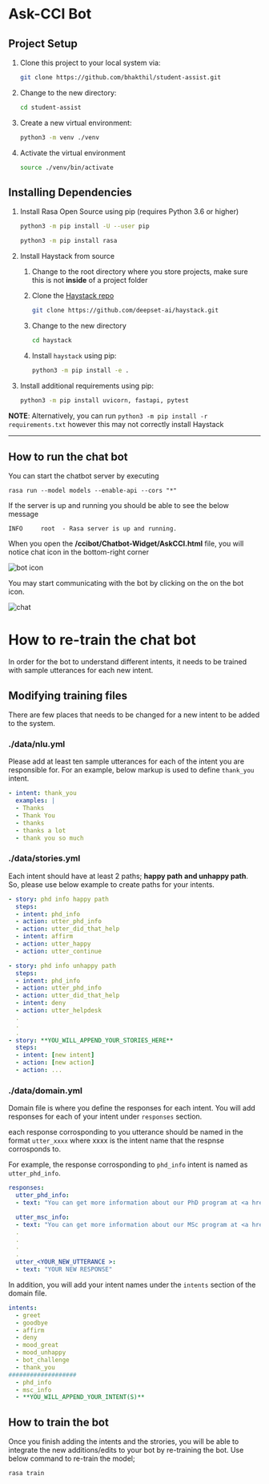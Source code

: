 # Ask-CCI Bot

## Project Setup

1. Clone this project to your local system via:

    ```bash
    git clone https://github.com/bhakthil/student-assist.git
    ```

2. Change to the new directory:

    ```bash
    cd student-assist
    ```

3. Create a new virtual environment:

    ```bash
    python3 -m venv ./venv
    ```

4. Activate the virtual environment

    ```bash
    source ./venv/bin/activate
    ```

## Installing Dependencies

1. Install Rasa Open Source using pip (requires Python 3.6 or higher)

    ```bash
    python3 -m pip install -U --user pip

    python3 -m pip install rasa
    ```

2. Install Haystack from source
   1. Change to the root directory where you store projects, make sure this is not **inside** of a project folder
   2. Clone the [Haystack repo](https://github.com/deepset-ai/haystack)

      ```bash
      git clone https://github.com/deepset-ai/haystack.git
      ```

   3. Change to the new directory

      ```bash
      cd haystack
      ```

   4. Install `haystack` using pip:

      ```bash
      python3 -m pip install -e .
      ```

3. Install additional requirements using pip:

    ```bash
    python3 -m pip install uvicorn, fastapi, pytest
    ```

**NOTE**: Alternatively, you can run `python3 -m pip install -r requirements.txt` however this may not correctly install Haystack

---

## How to run the chat bot

You can start the chatbot server by executing

  `rasa run --model models --enable-api --cors "*"`

If the server is up and running you should be able to see the below message

  `INFO     root  - Rasa server is up and running.`

When you open the **/ccibot/Chatbot-Widget/AskCCI.html** file, you will notice chat icon in the bottom-right corner

![bot icon](bot-icon.png)

You may start communicating with the bot by clicking on the on the bot icon.

![chat](chat-window.png)

# How to re-train the chat bot

In order for the bot to understand different intents, it needs to be trained with sample utterances for each new intent.

## Modifying training files
There are few places that needs to be changed for a new intent to be added to the system.

### ./data/nlu.yml

Please add at least ten sample utterances for each of the intent you are responsible for. For an example, below markup is used to define `thank_you` intent.

  ```yml
  - intent: thank_you
    examples: |
    - Thanks
    - Thank You
    - thanks
    - thanks a lot
    - thank you so much
  ```

### ./data/stories.yml

Each intent should have at least 2 paths; **happy path** **and unhappy path**. So, please use below example to create paths for your intents.

```yml
- story: phd info happy path
  steps:
  - intent: phd_info
  - action: utter_phd_info
  - action: utter_did_that_help
  - intent: affirm
  - action: utter_happy
  - action: utter_continue

- story: phd info unhappy path
  steps:
  - intent: phd_info
  - action: utter_phd_info
  - action: utter_did_that_help
  - intent: deny
  - action: utter_helpdesk
  .
  .
  .
- story: **YOU_WILL_APPEND_YOUR_STORIES_HERE**
  steps:
  - intent: [new intent]
  - action: [new action]
  - action: ...
```

### ./data/domain.yml

Domain file is where you define the responses for each intent. You will add responses for each of your intent under `responses` section.

each response corrosponding to you utterance should be named in the format `utter_xxxx` where xxxx is the intent name that the respnse corrosponds to.

For example, the response corrosponding to `phd_info` intent is named as `utter_phd_info`.

```yml
responses:
  utter_phd_info:
  - text: "You can get more information about our PhD program at <a href='https://bit.ly/3whwJFL'>Link</a>"

  utter_msc_info:
  - text: "You can get more information about our MSc program at <a href='https://bit.ly/3GMPPIV'>Link</a>"
  .
  .
  .
  .
  utter_<YOUR_NEW_UTTERANCE >:
  - text: "YOUR NEW RESPONSE"

```

In addition, you will add your intent names under the `intents` section of the domain file.

```yml
intents:
  - greet
  - goodbye
  - affirm
  - deny
  - mood_great
  - mood_unhappy
  - bot_challenge
  - thank_you
###################
  - phd_info
  - msc_info
  - **YOU_WILL_APPEND_YOUR_INTENT(S)**
```

## How to train the bot

Once you finish adding the intents and the strories, you will be able to integrate the new additions/edits to your bot by re-training the bot.
Use below command to re-train the model;

`rasa train`
